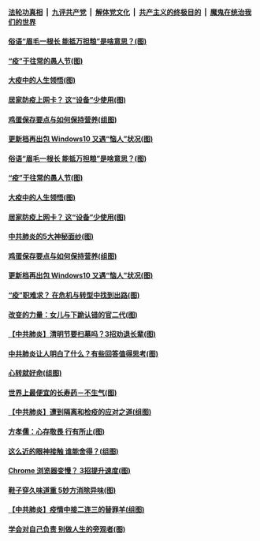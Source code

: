 

####  [法轮功真相](../../../../basic/blob/master/README.md?t=04011601) &nbsp;|&nbsp; [九评共产党](../../../../9ping.md/blob/master/README.md?t=04011601) &nbsp;|&nbsp; [解体党文化](../../../../jtdwh.md/blob/master/README.md?t=04011601)  &nbsp;|&nbsp; [共产主义的终极目的](../../../../gczydzjmd.md/blob/master/README.md?t=04011601) &nbsp;|&nbsp; [魔鬼在统治我们的世界](../../../../mgztzwmdsj.md/blob/master/README.md?t=04011601) 

#### [俗语“眉毛一根长 能抵万担粮”是啥意思？(图)](../pages/p8/928233.md?t=04011601) 

#### [“疫”于往常的愚人节(图)](../pages/p8/928166.md?t=04011601) 

#### [大疫中的人生领悟(图)](../pages/p8/928126.md?t=04011601) 

#### [居家防疫上网卡？ 这“设备”少使用(图)](../pages/p8/928121.md?t=04011601) 

#### [鸡蛋保存要点与如何保持营养(组图)](../pages/p8/927626.md?t=04011601) 

#### [更新档再出包 Windows10 又遇“恼人”状况(图)](../pages/p8/928027.md?t=04011601) 

#### [俗语“眉毛一根长 能抵万担粮”是啥意思？(图)](../pages/p8/928233.md?t=04011601) 

#### [“疫”于往常的愚人节(图)](../pages/p8/928166.md?t=04011601) 

#### [大疫中的人生领悟(图)](../pages/p8/928126.md?t=04011601) 

#### [居家防疫上网卡？ 这“设备”少使用(图)](../pages/p8/928121.md?t=04011601) 

#### [中共肺炎的5大神秘面纱(图)](../pages/p8/928093.md?t=04011601) 

#### [鸡蛋保存要点与如何保持营养(组图)](../pages/p8/927626.md?t=04011601) 

#### [更新档再出包 Windows10 又遇“恼人”状况(图)](../pages/p8/928027.md?t=04011601) 

#### [“疫”职难求？ 在危机与转型中找到出路(图)](../pages/p8/928006.md?t=04011601) 

#### [改变的力量：女儿与下跪认错的官二代(图)](../pages/p8/924925.md?t=04011601) 

#### [【中共肺炎】清明节要扫墓吗？3招劝退长辈(图)](../pages/p8/927615.md?t=04011601) 

#### [中共肺炎让人明白了什么？有些回答值得思考(图)](../pages/p8/927992.md?t=04011601) 

#### [心转就好命(组图)](../pages/p8/927836.md?t=04011601) 

#### [世界上最便宜的长寿药－不生气(图)](../pages/p8/927604.md?t=04011601) 

#### [【中共肺炎】遭到隔离和检疫的应对之道(组图)](../pages/p8/927827.md?t=04011601) 

#### [方孝儒：心存敬畏 行有所止(图)](../pages/p8/927618.md?t=04011601) 

#### [这么近的眼神接触 谁能舍得？(组图)](../pages/p8/927825.md?t=04011601) 

#### [Chrome 浏览器变慢？ 3招提升速度(图)](../pages/p8/927824.md?t=04011601) 

#### [鞋子穿久味道重 5妙方消除异味(图)](../pages/p8/927774.md?t=04011601) 

#### [【中共肺炎】疫情中接二连三的替罪羊(组图)](../pages/p8/927573.md?t=04011601) 

#### [学会对自己负责 别做人生的旁观者(图)](../pages/p8/927599.md?t=04011601) 

